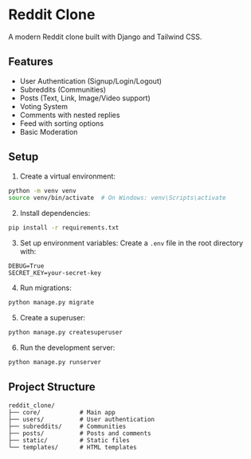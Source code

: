 # Reddit Clone

A modern Reddit clone built with Django and Tailwind CSS.

## Features

- User Authentication (Signup/Login/Logout)
- Subreddits (Communities)
- Posts (Text, Link, Image/Video support)
- Voting System
- Comments with nested replies
- Feed with sorting options
- Basic Moderation

## Setup

1. Create a virtual environment:
```bash
python -m venv venv
source venv/bin/activate  # On Windows: venv\Scripts\activate
```

2. Install dependencies:
```bash
pip install -r requirements.txt
```

3. Set up environment variables:
Create a `.env` file in the root directory with:
```
DEBUG=True
SECRET_KEY=your-secret-key
```

4. Run migrations:
```bash
python manage.py migrate
```

5. Create a superuser:
```bash
python manage.py createsuperuser
```

6. Run the development server:
```bash
python manage.py runserver
```

## Project Structure

```
reddit_clone/
├── core/           # Main app
├── users/          # User authentication
├── subreddits/     # Communities
├── posts/          # Posts and comments
├── static/         # Static files
└── templates/      # HTML templates
``` 